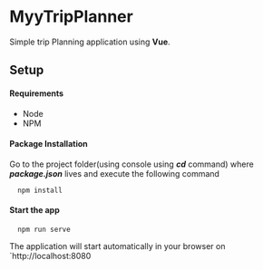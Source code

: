 # MyyTripPlanner

Simple trip Planning application using **Vue**.

## Setup

#### Requirements
 * Node
 * NPM
#### Package Installation
Go to the project folder(using console using ***cd*** command) where ***package.json*** lives and execute the following command
```
  npm install
```

#### Start the app
```
  npm run serve
```
The application will start automatically in your browser on `http://localhost:8080